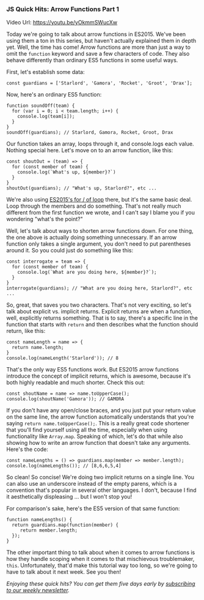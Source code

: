 ### JS Quick Hits: Arrow Functions Part 1

Video Url: https://youtu.be/yOkmmSWucXw

Today we're going to talk about arrow functions in ES2015. We've been using them a ton in this series, but haven't actually explained them in depth yet. Well, the time has come! Arrow functions are more than just a way to omit the `function` keyword and save a few characters of code. They also behave differently than ordinary ES5 functions in some useful ways.

First, let's establish some data:

```
const guardians = ['Starlord', 'Gamora', 'Rocket', 'Groot', 'Drax'];
```

Now, here's an ordinary ES5 function:

```
function soundOff(team) {
  for (var i = 0; i < team.length; i++) {
    console.log(team[i]);
  }
}
soundOff(guardians); // Starlord, Gamora, Rocket, Groot, Drax
```

Our function takes an array, loops through it, and console.logs each value. Nothing special here. Let's move on to an arrow function, like this:

```
const shoutOut = (team) => {
  for (const member of team) {
    console.log(`What's up, ${member}?`)
  }
}
shoutOut(guardians); // "What's up, Starlord?", etc ...
```

We're also using [ES2015's for / of loop](https://closebrace.com/tutorials/2018-02-14/js-quick-hits-4-for-of-loop) there, but it's the same basic deal. Loop through the members and do something. That's not really much different from the first function we wrote, and I can't say I blame you if you wondering "what's the point?"

Well, let's talk about ways to shorten arrow functions down. For one thing, the one above is actually doing something unnecessary. If an arrow function only takes a single argument, you don't need to put parentheses around it. So you could just do something like this:

```
const interrogate = team => {
  for (const member of team) {
    console.log(`What are you doing here, ${member}?`);
  }
}
interrogate(guardians); // "What are you doing here, Starlord?", etc ...
```

So, great, that saves you two characters. That's not very exciting, so let's talk about explicit vs. implicit returns. Explicit returns are when a function, well, explicitly returns something. That is to say, there's a specific line in the function that starts with `return` and then describes what the function should return, like this:

```
const nameLength = name => {
  return name.length;
}
console.log(nameLength('Starlord')); // 8
```

That's the only way ES5 functions work. But ES2015 arrow functions introduce the concept of implicit returns, which is awesome, because it's both highly readable and much shorter. Check this out:

```
const shoutName = name => name.toUpperCase();
console.log(shoutName('Gamora')); // GAMORA
```

If you don't have any open/close braces, and you just put your return value on the same line, the arrow function automatically understands that you're saying `return name.toUpperCase();`. This is a really great code shortener that you'll find yourself using all the time, especially when using functionality like `Array.map`. Speaking of which, let's do that while also showing how to write an arrow function that doesn't take any arguments. Here's the code:

```
const nameLengths = () => guardians.map(member => member.length);
console.log(nameLengths()); // [8,6,6,5,4]
```

So clean! So concise! We're doing two implicit returns on a single line. You can also use an underscore instead of the empty parens, which is a convention that's popular in several other languages. I don't, because I find it aesthetically displeasing &hellip; but I won't stop you!

For comparison's sake, here's the ES5 version of that same function:

```
function nameLengths() {
  return guardians.map(function(member) {
     return member.length;
  });
}
```

The other important thing to talk about when it comes to arrow functions is how they handle scoping when it comes to that mischievous troublemaker, `this`. Unfortunately, that'd make this tutorial way too long, so we're going to have to talk about it next week. See you then!

*Enjoying these quick hits? You can get them five days early by [subscribing to our weekly newsletter](https://closebrace.com/newsletter/subscribe).*